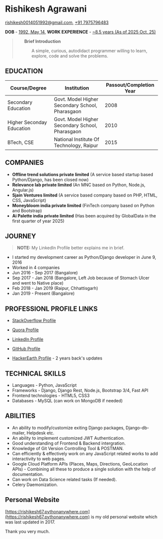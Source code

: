 # Rishikesh Agrawani

<a href="#rishikesh-email">rishikesh0014051992@gmail.com</a>, <a href="#rishikesh-phone">+91 7975796483</a>

<b>DOB</b> - <a href="rishikesh-dob">1992, May 14</a>, <b>WORK EXPERIENCE</b> - <a href="rishikesh-experience">~8.5 years (As of 2025 Oct, 25)</a>

> <ul><b>Brief Introduction</b><ul>
>
> A simple, curious, autodidact programmer willing to learn, explore, code and solve 
the problems.

## EDUCATION

| Course/Degree | Institution | Passout/Completion Year |
| --- | --- | --- |
| Secondary Education | Govt. Model Higher Secondary School, Pharasgaon | 2008 |
| Higher Seconday Education |  Govt. Model Higher Secondary School, Pharasgaon | 2010 | 
| BTech, CSE | National Institute Of Technology, Raipur | 2015 |

## COMPANIES

- **Offline trend solutions private limited** (A service based startup based Python/Django, has been closed now)
- **Relevance lab private limited** (An MNC based on Python, Node.js, Angular.js)
- **Sjain Ventures limited** (A service based company based on PHP, HTML, CSS, JavaScript)
- **Moneybloom india private limited** (FinTech company based on Python and Bootstrap)
- **Ai Palette india private limited** (Has been acquired by GlobalData in the first quarter of year 2025)

## JOURNEY

> **NOTE:** My LinkedIn Profile better explains me in brief.

+ I started my development career as Python/Django developer in June 9, 2016
+ Worked in 4 companies
+ Jun 2016 - Sep 2017 (Bangalore)
+ Sep 2017 - Jan 2018 (Bangalore, Left Job because of Stomach Ulcer and went to Native place)
+ Feb 2018 - Jan 2019 (Raipur, Chhattisgarh)
+ Jan 2019 - Present  (Bangalore)


## PROFESSIONL PROFILE LINKS

+ [StackOverflow Profile](https://stackoverflow.com/users/6615163/hygull)

+ [Quora Profile](https://www.quora.com/profile/Rishikesh-Agrawani)

+ [LinkedIn Profile](https://www.linkedin.com/in/rishikesh-agrawani-0358ba119/)

+ [GitHub Profile](https://github.com/hygull/)

+ [HackerEarth Profile](https://www.hackerearth.com/@rishikesh33) - 2 years back's updates

## TECHNICAL SKILLS 

+ Languages - Python, JavaScript
+ Frameworks - Django, Django Rest, Node.js, Bootstrap 3/4, Fast API
+ Frontend technologies - HTML5, CSS3
+ Databases - MySQL (can work on MongoDB if needed)

## ABILITIES

+ An ability to modify/customize exiting Django packages, Django-db-mailer, Helpdesk etc. 
+ An ability to implement customized JWT Authentication.
+ Good understanding of Frontend & Backend intergration.
+ Knowledge of Git Version Controlling Tool & POSTMAN.
+ Can efficiently & effectively work on any JavaScript related works to add interactivity to web pages.
+ Google Cloud Platform APIs (Places, Maps, Directions, GeoLocation APIs) - Combining all these to produce a single solution with the help of documentation.
+ Can work on Data Science related tasks (If needed).
+ Celery Daemonization. 

## Personal Website

[https://rishikesh67.pythonanywhere.com](https://rishikesh67.pythonanywhere.com) is my old personal website which was last updated in 2017.

Thank you very much.
